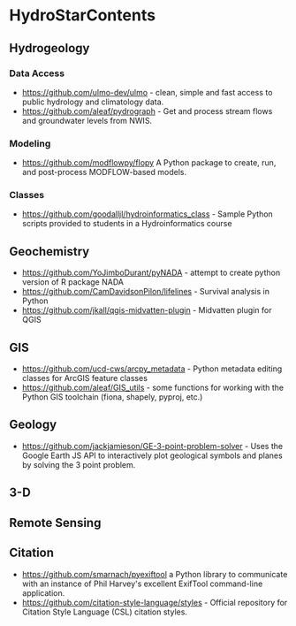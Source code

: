 # HydroStarContents
## Hydrogeology
### Data Access
* https://github.com/ulmo-dev/ulmo - clean, simple and fast access to public hydrology and climatology data. 
* https://github.com/aleaf/pydrograph - Get and process stream flows and groundwater levels from NWIS. 
### Modeling
* https://github.com/modflowpy/flopy A Python package to create, run, and post-process MODFLOW-based models. 
### Classes
* https://github.com/goodalljl/hydroinformatics_class - Sample Python scripts provided to students in a Hydroinformatics course
## Geochemistry
* https://github.com/YoJimboDurant/pyNADA - attempt to create python version of R package NADA 
* https://github.com/CamDavidsonPilon/lifelines - Survival analysis in Python 
* https://github.com/jkall/qgis-midvatten-plugin - Midvatten plugin for QGIS 

## GIS
* https://github.com/ucd-cws/arcpy_metadata - Python metadata editing classes for ArcGIS feature classes 
* https://github.com/aleaf/GIS_utils - some functions for working with the Python GIS toolchain (fiona, shapely, pyproj, etc.) 

## Geology
* https://github.com/jackjamieson/GE-3-point-problem-solver - Uses the Google Earth JS API to interactively plot geological symbols and planes by solving the 3 point problem. 

## 3-D

## Remote Sensing

## Citation
* https://github.com/smarnach/pyexiftool a Python library to communicate with an instance of Phil Harvey's excellent ExifTool command-line application. 
* https://github.com/citation-style-language/styles - Official repository for Citation Style Language (CSL) citation styles. 
